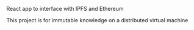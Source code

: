 React app to interface with IPFS and Ethereum

This project is for immutable knowledge on a distributed virtual machine
